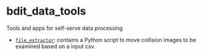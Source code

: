 # bdit_data_tools
Tools and apps for self-serve data processing

- [`file_extractor`](file_extractor/): contains a Python script to move collision images to be examined based on a input csv.
